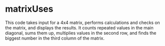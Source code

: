 # matrixUses
This code takes input for a 4x4 matrix, performs calculations and checks on the matrix, and displays the results. 
It counts repeated values in the main diagonal, sums them up, multiplies values in the second row, and finds the biggest number in the third column of the matrix.
